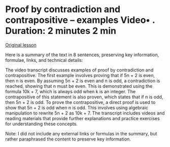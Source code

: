 # Proof by contradiction and contrapositive – examples Video• . Duration: 2 minutes 2 min

[Original lesson](https://www.coursera.org/learn/uol-fundamentals-of-computer-science/lecture/OUaSj/proof-by-contradiction-and-contrapositive-examples)

Here is a summary of the text in 8 sentences, preserving key information, formulae, links, and technical details:

The video transcript discusses examples of proof by contradiction and contrapositive. The first example involves proving that if 5n + 2 is even, then n is even. By assuming 5n + 2 is even and n is odd, a contradiction is reached, showing that n must be even. This is demonstrated using the formula 10k + 7, which is always odd when k is an integer. The contrapositive of this statement is also proven, which states that if n is odd, then 5n + 2 is odd. To prove the contrapositive, a direct proof is used to show that 5n + 2 is odd when n is odd. This involves using algebraic manipulation to rewrite 5n + 2 as 10k + 7. The transcript includes videos and reading materials that provide further explanations and practice exercises for understanding these concepts.

Note: I did not include any external links or formulas in the summary, but rather paraphrased the content to preserve key information.

